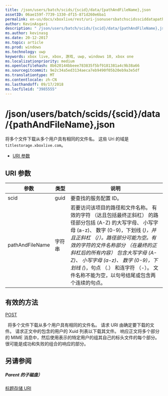```yaml
---
title: /json/users/batch/scids/{scid}/data/{pathAndFileName},json
assetID: 06ae159f-7739-1330-df15-871d260e6ba1
permalink: en-us/docs/xboxlive/rest/uri-jsonusersbatchscidssciddatapathandfilenametype.html
author: KevinAsgari
description: " /json/users/batch/scids/{scid}/data/{pathAndFileName},json"
ms.author: kevinasg
ms.date: 20-12-2017
ms.topic: article
ms.prod: windows
ms.technology: uwp
keywords: xbox live, xbox, 游戏, uwp, windows 10, xbox one
ms.localizationpriority: medium
ms.openlocfilehash: 8b620144bbeee783835f5bf9181381a4c9b38a66
ms.sourcegitcommit: 9e2c34a5ed3134aeca7eb9490f05b20eb9a3e5df
ms.translationtype: MT
ms.contentlocale: zh-CN
ms.lasthandoff: 09/17/2018
ms.locfileid: "3985555"
---
```

# <a name="jsonusersbatchscidssciddatapathandfilenamejson"></a>/json/users/batch/scids/{scid}/data/{pathAndFileName},json
将多个文件下载从多个用户具有相同的文件名。 这些 Uri 的域是`titlestorage.xboxlive.com`。
 
  * [URI 参数](#ID4EV)
 
<a id="ID4EV"></a>

 
## <a name="uri-parameters"></a>URI 参数
 
| 参数| 类型| 说明| 
| --- | --- | --- | 
| scid| guid| 要查找的服务配置 ID。| 
| pathAndFileName| 字符串| 若要访问该项目的路径和文件名称。 有效的字符 （达且包括最终正斜杠） 的路径部分包括 (A-Z) 的大写字母、 小写字母 (a-z)、 数字 (0-9)，下划线 (_)，并且正斜杠 （/）。路径部分可能为空。有效的字符的文件名称部分 （在最终的正斜杠后的所有内容） 包含大写字母 (A-Z)、 小写字母 (a-z)、 数字 (0-9)，下划线 (_)，句点 （.） 和连字符 （-）。 文件名称不能为空，以句号结尾或包含两个连续的句点。| 
  
<a id="ID4E3B"></a>

 
## <a name="valid-methods"></a>有效的方法

[POST](uri-jsonusersbatchscidssciddatapathandfilenametype-post.md)

&nbsp;&nbsp;将多个文件下载从多个用户具有相同的文件名。 请求 URI 由确定要下载的文件。 请求正文中的包含的用户的 Xuid 列表以下载其文件。 响应正文将多个部分的 MIME 消息中，然后使用表示的特定用户的组其自己的标头文件的每个部分。 很可能是成功和失败的组合的响应的部分。
 
<a id="ID4EGC"></a>

 
## <a name="see-also"></a>另请参阅
 
<a id="ID4EIC"></a>

 
##### <a name="parent"></a>Parent 的子磁盘） 

[标题存储 URI](atoc-reference-storagev2.md)

   